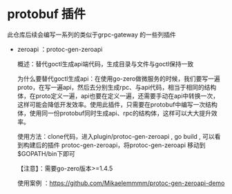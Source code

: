 # protobuf 插件

此仓库后续会编写一系列的类似于grpc-gateway 的一些列插件



- zeroapi ：protoc-gen-zeroapi

  概述：替代goctl生成api端代码，生成目录与文件与goctl保持一致

  为什么要替代goctl生成api：在使用go-zero做微服务的时候，我们要写一遍proto，在写一遍api，然后去分别生成rpc、与api代码，相当于相同的结构体，在proto定义一遍，api也要在定义一遍，还需要手动在api中转换一次，这样可能会降低开发效率。使用此插件，只需要在protobuf中编写一次结构体，使用同一份protobuf同时生成api、rpc的结构体，这样可以大大提升效率。

  

  使用方法：clone代码，进入plugin/protoc-gen-zeroapi ,  go build , 可以看到构建后的插件 protoc-gen-zeroapi，将protoc-gen-zeroapi 移动到 $GOPATH/bin下即可

  【注意】：需要go-zero版本>=1.4.5 

  

  使用案例 ：https://github.com/Mikaelemmmm/protoc-gen-zeroapi-demo

  

  

  



